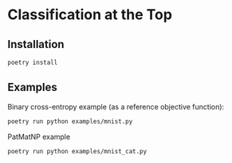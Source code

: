 # Classification at the Top

## Installation

```bash
poetry install
```

## Examples

Binary cross-entropy example (as a reference objective function):

```bash
poetry run python examples/mnist.py 
``` 

PatMatNP example

```bash
poetry run python examples/mnist_cat.py 
``` 
